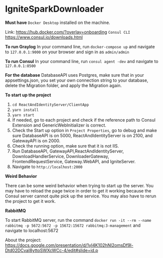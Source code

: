 # IgniteSparkDownloader

**Must have**
`Docker Desktop` installed on the machine.

Link: https://hub.docker.com/?overlay=onboarding
`Consul CLI` https://www.consul.io/downloads.html

**To run Graylog**
In your command line, run `docker-compose up` and navigate to `127.0.0.1:9000` on your browser
and sign in as `admin/admin`

**To run Consul**
In your command line, run `consul agent -dev` and navigate to `127.0.0.1:8500`

**For the database**
DatabaseAPI uses Postgres, make sure that in your appsettings.json, you set your own connection string to your database, delete the Migration folder, and apply the Migration again.

**To start up the project**

1. `cd ReactAndIdentityServer/ClientApp`
2. `yarn install`
3. `yarn start`
4. If needed, go to each project and check if the reference path to Consul Extension and GenericWebInitializer is correct.
5. Check the Start up option in `Project Properties`, go to debug and make sure DatabaseAPI is on 5000, ReactAndIdentityServer is on 2100, and GatewayAPI is on 2000.
6. Check the running option, make sure that it is not IIS.
7. Run DatabaseAPI, GatewayAPI,ReactAndIdentityServer, DownloadHandlerService, DownloaderGateway, FrontendRequestService, Gateway.WebAPI, and IgniteServer.
8. Navigate to `http://localhost:2000`

**Weird Behavior**

There can be some weird behavior when trying to start up the server. You may have to reload the page twice in order to get it working because the Consul server cannot quite pick up the service. You may also have to rerun the project to get it work.

**RabbitMQ**

To start RabbitMQ server, run the command `docker run -it --rm --name rabbitmq -p 5672:5672 -p 15672:15672 rabbitmq:3-management` and navigate to localhost:5672

About the project: https://docs.google.com/presentation/d/1yI4K102hNl2omsDf9l-Dtd02DCvaI8yttoSWXcWCc-4/edit#slide=id.p
